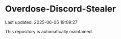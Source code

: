 # Overdose-Discord-Stealer

Last updated: 2025-06-05 19:09:27

This repository is automatically maintained.
